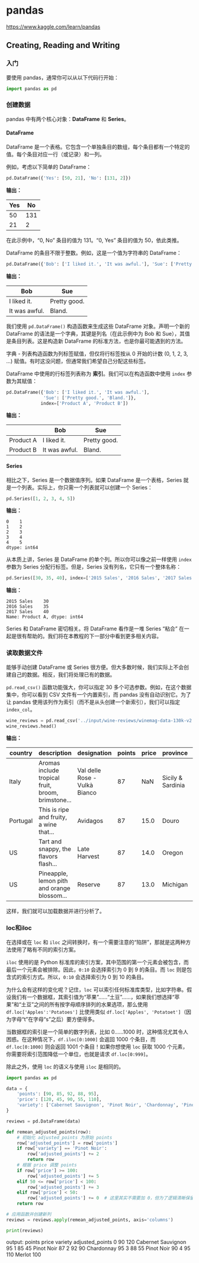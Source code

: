 # pandas
https://www.kaggle.com/learn/pandas

## Creating, Reading and Writing


### 入门
要使用 pandas，通常你可以从以下代码行开始：

```python
import pandas as pd
```

### 创建数据
pandas 中有两个核心对象：**DataFrame** 和 **Series**。

#### DataFrame
DataFrame 是一个表格。它包含一个单独条目的数组，每个条目都有一个特定的值。每个条目对应一行（或记录）和一列。

例如，考虑以下简单的 DataFrame：

```python
pd.DataFrame({'Yes': [50, 21], 'No': [131, 2]})
```

**输出：**

| Yes | No  |
|-----|-----|
| 50  | 131 |
| 21  | 2   |

在此示例中，“0, No” 条目的值为 131。“0, Yes” 条目的值为 50，依此类推。

DataFrame 的条目不限于整数。例如，这是一个值为字符串的 DataFrame：

```python
pd.DataFrame({'Bob': ['I liked it.', 'It was awful.'], 'Sue': ['Pretty good.', 'Bland.']})
```

**输出：**

| Bob          | Sue          |
|-------------|-------------|
| I liked it. | Pretty good. |
| It was awful. | Bland. |

我们使用 `pd.DataFrame()` 构造函数来生成这些 DataFrame 对象。声明一个新的 DataFrame 的语法是一个字典，其键是列名（在此示例中为 Bob 和 Sue），其值是条目列表。这是构造新 DataFrame 的标准方法，也是你最可能遇到的方法。

字典 - 列表构造函数为列标签赋值，但仅将行标签按从 0 开始的计数 (0, 1, 2, 3, ...) 赋值。有时这没问题，但通常我们希望自己分配这些标签。

DataFrame 中使用的行标签列表称为 **索引**。我们可以在构造函数中使用 `index` 参数为其赋值：

```python
pd.DataFrame({'Bob': ['I liked it.', 'It was awful.'],
              'Sue': ['Pretty good.', 'Bland.']},
             index=['Product A', 'Product B'])
```

**输出：**

|          | Bob          | Sue          |
|----------|-------------|-------------|
| Product A | I liked it. | Pretty good. |
| Product B | It was awful. | Bland. |

#### Series
相比之下，Series 是一个数据值序列。如果 DataFrame 是一个表格，Series 就是一个列表。实际上，你只需一个列表就可以创建一个 Series：

```python
pd.Series([1, 2, 3, 4, 5])
```

**输出：**

```
0    1
1    2
2    3
3    4
4    5
dtype: int64
```

从本质上讲，Series 是 DataFrame 的单个列。所以你可以像之前一样使用 `index` 参数为 Series 分配行标签。但是，Series 没有列名，它只有一个整体名称：

```python
pd.Series([30, 35, 40], index=['2015 Sales', '2016 Sales', '2017 Sales'], name='Product A')
```

**输出：**

```
2015 Sales    30
2016 Sales    35
2017 Sales    40
Name: Product A, dtype: int64
```

Series 和 DataFrame 密切相关。将 DataFrame 看作是一堆 Series “粘合” 在一起是很有帮助的。我们将在本教程的下一部分中看到更多相关内容。

### 读取数据文件
能够手动创建 DataFrame 或 Series 很方便。但大多数时候，我们实际上不会创建自己的数据。相反，我们将处理已有的数据。

`pd.read_csv()` 函数功能强大，你可以指定 30 多个可选参数。例如，在这个数据集中，你可以看到 CSV 文件有一个内置索引，而 pandas 没有自动识别它。为了让 pandas 使用该列作为索引（而不是从头创建一个新索引），我们可以指定 `index_col`。

```python
wine_reviews = pd.read_csv('../input/wine-reviews/winemag-data-130k-v2.csv', index_col=0)
wine_reviews.head()
```

**输出：**

| country | description | designation | points | price | province | region_1 | region_2 | taster_name | taster_twitter_handle |
|---------|------------|-------------|--------|-------|----------|----------|----------|-------------|-----------------------|
| Italy | Aromas include tropical fruit, broom, brimstone... | Val delle Rose - Vulkà Bianco | 87 | NaN | Sicily & Sardinia | Etna | NaN | Kevin O'Keefe | @kerinokeefe |
| Portugal | This is ripe and fruity, a wine that... | Avidagos | 87 | 15.0 | Douro | NaN | NaN | Roger Voss | @vossroger |
| US | Tart and snappy, the flavors flash... | Late Harvest | 87 | 14.0 | Oregon | Willamette Valley | Willamette Valley | Paul Gregutt | @paulgwine |
| US | Pineapple, lemon pith and orange blossom... | Reserve | 87 | 13.0 | Michigan | Michigan Shore | NaN | Alexander Peartree | NaN |

这样，我们就可以加载数据并进行分析了。









### loc和iloc
在选择或在 `loc` 和 `iloc` 之间转换时，有一个需要注意的“陷阱”，那就是这两种方法使用了略有不同的索引方案。

`iloc` 使用的是 Python 标准库的索引方案，其中范围的第一个元素会被包含，而最后一个元素会被排除。因此，`0:10` 会选择索引为 0 到 9 的条目。而 `loc` 则是包含式的索引方式。所以，`0:10` 会选择索引为 0 到 10 的条目。

为什么会有这样的变化呢？记住，`loc` 可以索引任何标准库类型，比如字符串。假设我们有一个数据框，其索引值为“苹果”……“土豆”……，如果我们想选择“苹果”和“土豆”之间的所有按字母顺序排列的水果选项，那么使用 `df.loc['Apples':'Potatoes']` 比使用类似 `df.loc['Apples', 'Potatoet']`（因为字母“t”在字母“s”之后）要方便得多。

当数据框的索引是一个简单的数字列表，比如 0……1000 时，这种情况尤其令人困惑。在这种情况下，`df.iloc[0:1000]` 会返回 1000 个条目，而 `df.loc[0:1000]` 则会返回 1001 个条目！如果你想使用 `loc` 获取 1000 个元素，你需要将索引范围降低一个单位，也就是请求 `df.loc[0:999]`。

除此之外，使用 `loc` 的语义与使用 `iloc` 是相同的。
```python
import pandas as pd

data = {
    'points': [90, 85, 92, 88, 95],
    'price': [120, 45, 90, 55, 110],
    'variety': ['Cabernet Sauvignon', 'Pinot Noir', 'Chardonnay', 'Pinot Noir', 'Merlot']
}

reviews = pd.DataFrame(data)

def remean_adjusted_points(row):
    # 初始化 adjusted_points 为原始 points
    row['adjusted_points'] = row['points']
    if row['variety'] == 'Pinot Noir':
        row['adjusted_points'] += 2
        return row
    # 根据 price 调整 points
    if row['price'] >= 100:
        row['adjusted_points'] += 5
    elif 50 <= row['price'] < 100:
        row['adjusted_points'] += 3
    elif row['price'] < 50:
        row['adjusted_points'] += 0  # 这里其实不需要加 0，但为了逻辑清晰保留
    return row

# 应用函数并创建新列
reviews = reviews.apply(remean_adjusted_points, axis='columns')

print(reviews)
```
output:
   points  price             variety  adjusted_points
0      90    120  Cabernet Sauvignon               95
1      85     45          Pinot Noir               87
2      92     90          Chardonnay               95
3      88     55          Pinot Noir               90
4      95    110              Merlot              100